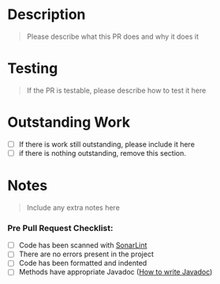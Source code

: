 <!-- Thanks for submitting a pull request for Destination Sol! :-)
Please fill in some brief details below about the PR.
If it contains source code please make sure to do everything in the pre pull request checklist first.
If you add unit tests we'll love you forever! -->

# Description
> Please describe what this PR does and why it does it

# Testing
> If the PR is testable, please describe how to test it here

# Outstanding Work
- [ ] If there is work still outstanding, please include it here
- [ ] if there is nothing outstanding, remove this section.

# Notes
> Include any extra notes here

### Pre Pull Request Checklist:
<!-- When scanning the code with SonarLint, just don't introduce any new issues, and maybe even fix a few existing ones. 
If the code looks good to you and you have already at least some experience writing java, you can even completely skip 
this step -->
- [ ] Code has been scanned with [SonarLint](http://www.sonarlint.org/intellij/)
- [ ] There are no errors present in the project
- [ ] Code has been formatted and indented
- [ ] Methods have appropriate Javadoc ([How to write Javadoc](http://www.oracle.com/technetwork/java/javase/documentation/index-137868.html))
